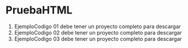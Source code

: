 # PruebaHTML
1. EjemploCodigo 01 debe tener un proyecto completo para descargar 
2. EjemploCodigo 02 debe tener un proyecto completo para descargar 
3. EjemploCodigo 03 debe tener un proyecto completo para descargar
